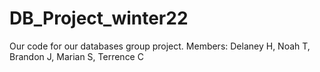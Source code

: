 # DB_Project_winter22
Our code for our databases group project. Members: Delaney H, Noah T, Brandon J, Marian S, Terrence C
